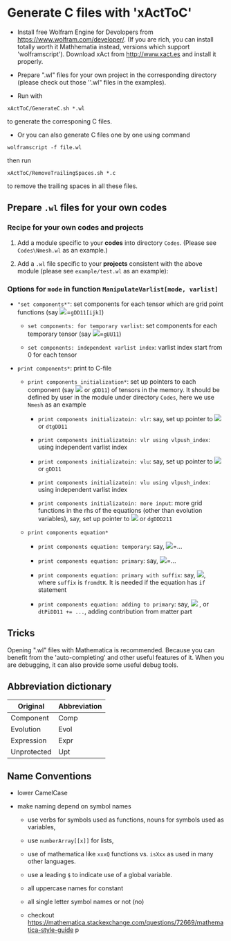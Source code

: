 # Generate C files with 'xActToC'

* Install free Wolfram Engine for Devolopers from https://www.wolfram.com/developer/. (If you are rich, you can install totally worth it Mathhematia instead, versions which support 'wolframscript'). Download xAct from http://www.xact.es and install it properly.

* Prepare ".wl" files for your own project in the corresponding directory (please check out those ''.wl" files in the examples).

* Run with

```shell
xActToC/GenerateC.sh *.wl
```
to generate the corresponing C files.

* Or you can also generate C files one by one using command

```shell
wolframscript -f file.wl
```

then run

```shell
xActToC/RemoveTrailingSpaces.sh *.c
```

to remove the trailing spaces in all these files.

## Prepare `.wl` files for your own codes

### Recipe for your own codes and projects

1. Add a module specific to your **codes** into directory `Codes`. (Please see `Codes\Nmesh.wl` as an example.)


2. Add a `.wl` file specific to your **projects** consistent with the above module (please see `example/test.wl` as an example):

### Options for `mode` in function `ManipulateVarlist[mode, varlist]`

* `"set components*"`: set components for each tensor which are grid point functions (say <img src="https://render.githubusercontent.com/render/math?math=g_{11}">=`gDD11[ijk]`)

    * `set components: for temporary varlist`: set components for each temporary tensor (say <img src="https://render.githubusercontent.com/render/math?math=g^{11}">=`gUU11`)

    * `set components: independent varlist index`: varlist index start from 0 for each tensor

* `print components*`: print to C-file

    * `print components initialization*`: set up pointers to each component (say <img src="https://render.githubusercontent.com/render/math?math=g_{11}"> or `gDD11`) of tensors in the memory. It should be defined by user in the module under directory `Codes`, here we use `Nmesh` as an example

        * `print components initializatoin: vlr`: say, set up pointer to <img src="https://render.githubusercontent.com/render/math?math=\dot{g_{11}}"> or `dtgDD11`

        * `print components initializatoin: vlr using vlpush_index`: using independent varlist index

        * `print components initializatoin: vlu`: say, set up pointer to <img src="https://render.githubusercontent.com/render/math?math=g_{11}"> or `gDD11`

        * `print components initializatoin: vlu using vlpush_index`: using independent varlist index

        * `print components initializatoin: more input`: more grid functions in the rhs of the equations (other than evolution variables), say, set up pointer to <img src="https://render.githubusercontent.com/render/math?math=\partial_2g_{11}"> or `dgDDD211`

    * `print components equation*`

        * `print components equation: temporary`: say, <img src="https://render.githubusercontent.com/render/math?math=g_{11}">=... 

        * `print components equation: primary`: say, <img src="https://render.githubusercontent.com/render/math?math=\dot{g}_{11}">=...

        * `print components equation: primary with suffix`: say, <img src="https://render.githubusercontent.com/render/math?math=\dot{\Pi}_{\mathbf{nn}}^{\text{fromdtK}}">, where `suffix` is `fromdtK`. It is needed if the equation has `if` statement 

        * `print components equation: adding to primary`: say, <img src="https://render.githubusercontent.com/render/math?math=\dot{\Pi}_{11}=\dot{\Pi}_{11}..."> , or `dtPiDD11 += ...`, adding contribution from matter part

## Tricks

Opening ".wl" files with Mathematica is recommended. Because you can benefit from the 'auto-completing' and other useful features of it. When you are debugging, it can also provide some useful debug tools.


## Abbreviation dictionary

| Original    | Abbreviation |
| ----------- | ------------ |
| Component   | Comp         |
| Evolution   | Evol         |
| Expression  | Expr         |
| Unprotected | Upt          |


## Name Conventions

* lower CamelCase

* make naming depend on symbol names

    * use verbs for symbols used as functions, nouns for symbols used as variables,

    * use `numberArray[[x]]` for lists,

    * use of mathematica like `xxxQ` functions vs. `isXxx` as used in many other languages.

    * use a leading `$` to indicate use of a global variable.

    * all uppercase names for constant

    * all single letter symbol names or not (no)

    * checkout https://mathematica.stackexchange.com/questions/72669/mathematica-style-guide
p
